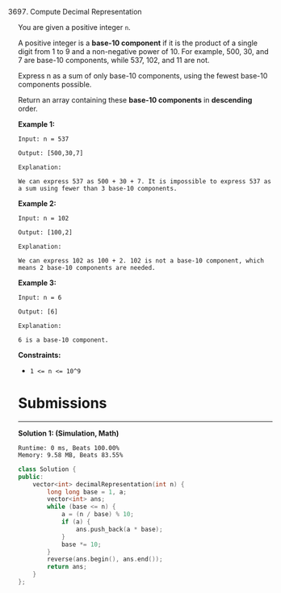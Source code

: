 3697. Compute Decimal Representation

You are given a positive integer `n`.

A positive integer is a **base-10 component** if it is the product of a single digit from 1 to 9 and a non-negative power of 10. For example, 500, 30, and 7 are base-10 components, while 537, 102, and 11 are not.

Express n as a sum of only base-10 components, using the fewest base-10 components possible.

Return an array containing these **base-10 components** in **descending** order.

 

**Example 1:**
```
Input: n = 537

Output: [500,30,7]

Explanation:

We can express 537 as 500 + 30 + 7. It is impossible to express 537 as a sum using fewer than 3 base-10 components.
```

**Example 2:**
```
Input: n = 102

Output: [100,2]

Explanation:

We can express 102 as 100 + 2. 102 is not a base-10 component, which means 2 base-10 components are needed.
```

**Example 3:**
```
Input: n = 6

Output: [6]

Explanation:

6 is a base-10 component.
```
 

**Constraints:**

* `1 <= n <= 10^9`

# Submissions
---
**Solution 1: (Simulation, Math)**
```
Runtime: 0 ms, Beats 100.00%
Memory: 9.58 MB, Beats 83.55%
```
```c++
class Solution {
public:
    vector<int> decimalRepresentation(int n) {
        long long base = 1, a;
        vector<int> ans;
        while (base <= n) {
            a = (n / base) % 10;
            if (a) {
                ans.push_back(a * base);
            }
            base *= 10;
        }
        reverse(ans.begin(), ans.end());
        return ans;
    }
};
```
